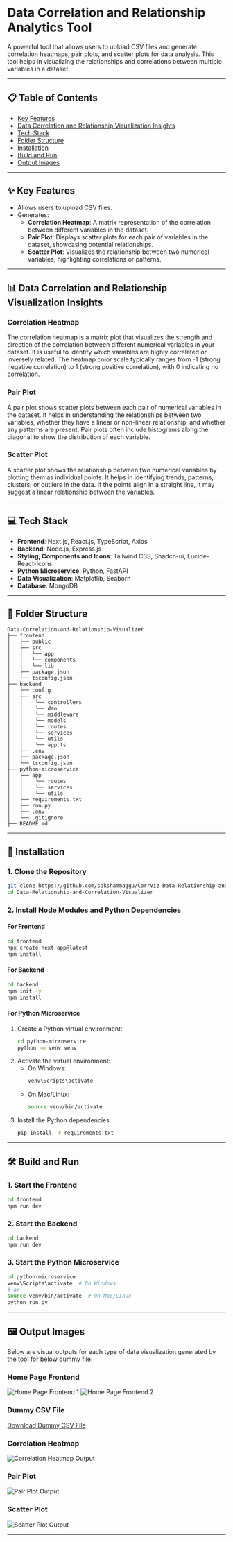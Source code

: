 # Data Correlation and Relationship Analytics Tool

A powerful tool that allows users to upload CSV files and generate correlation heatmaps, pair plots, and scatter plots for data analysis. This tool helps in visualizing the relationships and correlations between multiple variables in a dataset.

---

## 📋 Table of Contents
- [Key Features](#key-features)
- [Data Correlation and Relationship Visualization Insights](#data-correlation-and-realtionship-visualization-insights)
- [Tech Stack](#tech-stack)
- [Folder Structure](#folder-structure)
- [Installation](#installation)
- [Build and Run](#build-and-run)
- [Output Images](#output-images)

---

## ✨ Key Features
- Allows users to upload CSV files.
- Generates:
  - **Correlation Heatmap**: A matrix representation of the correlation between different variables in the dataset.
  - **Pair Plot**: Displays scatter plots for each pair of variables in the dataset, showcasing potential relationships.
  - **Scatter Plot**: Visualizes the relationship between two numerical variables, highlighting correlations or patterns.
  
---

## 📊 Data Correlation and Relationship Visualization Insights

### **Correlation Heatmap**
The correlation heatmap is a matrix plot that visualizes the strength and direction of the correlation between different numerical variables in your dataset. It is useful to identify which variables are highly correlated or inversely related. The heatmap color scale typically ranges from -1 (strong negative correlation) to 1 (strong positive correlation), with 0 indicating no correlation.

### **Pair Plot**
A pair plot shows scatter plots between each pair of numerical variables in the dataset. It helps in understanding the relationships between two variables, whether they have a linear or non-linear relationship, and whether any patterns are present. Pair plots often include histograms along the diagonal to show the distribution of each variable.

### **Scatter Plot**
A scatter plot shows the relationship between two numerical variables by plotting them as individual points. It helps in identifying trends, patterns, clusters, or outliers in the data. If the points align in a straight line, it may suggest a linear relationship between the variables.

---

## 💻 Tech Stack
- **Frontend**: Next.js, React.js, TypeScript, Axios
- **Backend**: Node.js, Express.js
- **Styling, Components and Icons**: Tailwind CSS, Shadcn-ui, Lucide-React-Icons
- **Python Microservice**: Python, FastAPI
- **Data Visualization**: Matplotlib, Seaborn
- **Database**: MongoDB 

---

## 📂 Folder Structure
```
Data-Correlation-and-Relationship-Visualizer
├── frontend
│   ├── public
│   ├── src
│   │   └── app
│   │   └── components
│   │   └── lib
│   ├── package.json
│   └── tsconfig.json
├── backend
│   ├── config
│   ├── src
│   │    └── controllers
│   │    └── dao
│   │    └── middleware
│   │    └── models
│   │    └── routes
│   │    └── services
│   │    └── utils
│   │    └── app.ts
│   ├── .env
│   ├── package.json
│   └── tsconfig.json
├── python-microservice
│   ├── app
│   │    └── routes
│   │    └── services
│   │    └── utils
│   ├── requirements.txt
│   ├── run.py
│   ├── .env
│   └── .gitignore
├── README.md

```

---

## 🔧 Installation

### 1. Clone the Repository
```bash
git clone https://github.com/sakshammaggu/CorrViz-Data-Relationship-and-Correlation-Visualizer
cd Data-Relationship-and-Correlation-Visualizer
```

### 2. Install Node Modules and Python Dependencies
#### For Frontend
```bash
cd frontend
npx create-next-app@latest
npm install
```

#### For Backend
```bash
cd backend
npm init -y
npm install
```

#### For Python Microservice
1. Create a Python virtual environment:
   ```bash
   cd python-microservice
   python -m venv venv
   ```
2. Activate the virtual environment:
   - On Windows:
     ```bash
     venv\Scripts\activate
     ```
   - On Mac/Linux:
     ```bash
     source venv/bin/activate
     ```
3. Install the Python dependencies:
   ```bash
   pip install -r requirements.txt
   ```

---

## 🛠️ Build and Run

### 1. Start the Frontend
```bash
cd frontend
npm run dev
```

### 2. Start the Backend
```bash
cd backend
npm run dev
```

### 3. Start the Python Microservice
```bash
cd python-microservice
venv\Scripts\activate  # On Windows
# or
source venv/bin/activate  # On Mac/Linux
python run.py
```

---

## 🖼️ Output Images

Below are visual outputs for each type of data visualization generated by the tool for below dummy file:

### Home Page Frontend
![Home Page Frontend 1](outputs/homepage-frontend-1.png)
![Home Page Frontend 2](outputs/homepage-frontend-2.png)

### Dummy CSV File
[Download Dummy CSV File](outputs/dummy_data.csv)

### Correlation Heatmap
![Correlation Heatmap Output](outputs/heatmap.png)

### Pair Plot
![Pair Plot Output](outputs/pairplot.png)

### Scatter Plot
![Scatter Plot Output](outputs/scatterplots.png)

---